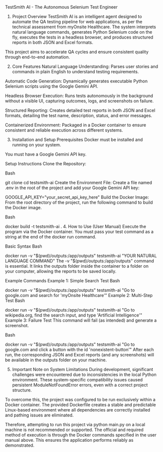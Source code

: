  TestSmith AI - The Autonomous Selenium Test Engineer
1. Project Overview
TestSmith AI is an intelligent agent designed to automate the QA testing pipeline for web applications, as per the technical assessment from myOnsite Healthcare. The system interprets natural language commands, generates Python Selenium code on the fly, executes the tests in a headless browser, and produces structured reports in both JSON and Excel formats.

This project aims to accelerate QA cycles and ensure consistent quality through end-to-end automation.

2. Core Features
Natural Language Understanding: Parses user stories and commands in plain English to understand testing requirements.

Automatic Code Generation: Dynamically generates executable Python Selenium scripts using the Google Gemini API.

Headless Browser Execution: Runs tests autonomously in the background without a visible UI, capturing outcomes, logs, and screenshots on failure.

Structured Reporting: Creates detailed test reports in both JSON and Excel formats, detailing the test name, description, status, and error messages.

Containerized Environment: Packaged in a Docker container to ensure consistent and reliable execution across different systems.

3. Installation and Setup
Prerequisites
Docker must be installed and running on your system.

You must have a Google Gemini API key.

Setup Instructions
Clone the Repository:

Bash

git clone <your-repository-url>
cd testsmith-ai
Create the Environment File:
Create a file named .env in the root of the project and add your Google Gemini API key:

GOOGLE_API_KEY="your_secret_api_key_here"
Build the Docker Image:
From the root directory of the project, run the following command to build the Docker image.

Bash

docker build -t testsmith-ai .
4. How to Use (User Manual)
Execute the program via the Docker container. You must pass your test command as a string at the end of the docker run command.

Basic Syntax
Bash

docker run -v "$(pwd)/outputs:/app/outputs" testsmith-ai "YOUR NATURAL LANGUAGE COMMAND"
The -v "$(pwd)/outputs:/app/outputs" command is essential. It links the outputs folder inside the container to a folder on your computer, allowing the reports to be saved locally.

Example Commands
Example 1: Simple Search Test
Bash

docker run -v "$(pwd)/outputs:/app/outputs" testsmith-ai "Go to google.com and search for 'myOnsite Healthcare'"
Example 2: Multi-Step Test
Bash

docker run -v "$(pwd)/outputs:/app/outputs" testsmith-ai "Go to wikipedia.org, find the search input, and type 'Artificial Intelligence'"
Example 3: Failure Test
This command will fail (as intended) and generate a screenshot.

Bash

docker run -v "$(pwd)/outputs:/app/outputs" testsmith-ai "Go to google.com and click a button with the id 'nonexistent-button'"
After each run, the corresponding JSON and Excel reports (and any screenshots) will be available in the outputs folder on your machine.

5. Important Note on System Limitations
During development, significant challenges were encountered due to inconsistencies in the local Python environment. These system-specific compatibility issues caused persistent ModuleNotFoundError errors, even with a correct project structure.

To overcome this, the project was configured to be run exclusively within a Docker container. The provided Dockerfile creates a stable and predictable Linux-based environment where all dependencies are correctly installed and pathing issues are eliminated.

Therefore, attempting to run this project via python main.py on a local machine is not recommended or supported. The official and required method of execution is through the Docker commands specified in the user manual above. This ensures the application performs reliably as demonstrated.
